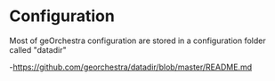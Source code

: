 # Configuration

Most of geOrchestra configuration are stored in a configuration folder called "datadir"

-https://github.com/georchestra/datadir/blob/master/README.md
